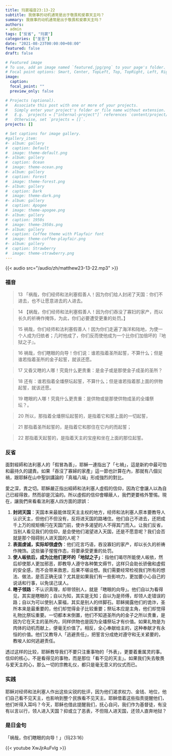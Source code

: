 ```yaml
---
title: 玛窦福音23:13-22
subtitle: 我做事的动机通常是出于敬畏和爱慕天主吗？
summary: 我做事的动机通常是出于敬畏和爱慕天主吗？
authors:
- admin
tags: ["反省", "玛窦"]
categories: ["圣言"]
date: "2021-08-23T00:00:00+08:00"
featured: false
draft: false

# Featured image
# To use, add an image named `featured.jpg/png` to your page's folder.
# Focal point options: Smart, Center, TopLeft, Top, TopRight, Left, Right, BottomLeft, Bottom, BottomRight
image:
  caption:
  focal_point: ""
  preview_only: false

# Projects (optional).
#   Associate this post with one or more of your projects.
#   Simply enter your project's folder or file name without extension.
#   E.g. `projects = ["internal-project"]` references `content/project/deep-learning/index.md`.
#   Otherwise, set `projects = []`.
projects: []

# Set captions for image gallery.
#gallery_item:
#- album: gallery
#  caption: Default
#  image: theme-default.png
#- album: gallery
#  caption: Ocean
#  image: theme-ocean.png
#- album: gallery
#  caption: Forest
#  image: theme-forest.png
#- album: gallery
#  caption: Dark
#  image: theme-dark.png
#- album: gallery
#  caption: Apogee
#  image: theme-apogee.png
#- album: gallery
#  caption: 1950s
#  image: theme-1950s.png
#- album: gallery
#  caption: Coffee theme with Playfair font
#  image: theme-coffee-playfair.png
#- album: gallery
#  caption: Strawberry
#  image: theme-strawberry.png
---
```


{{< audio src="/audio/zh/matthew23-13-22.mp3" >}}

### 福音
> 13 「祸哉，你们经师和法利塞假善人！因为你们给人封闭了天国：你们不进去，也不让愿意进去的人进去。

> 14 【祸哉，你们经师和法利塞假善人！因为你们吞没了寡妇的家产，而以长久的祈祷作掩饰，为此，你们必要遭受更重的处罚。】

> 15 祸哉，你们经师和法利塞假善人！因为你们走遍了海洋和陆地，为使一个人成为归依者；几时他成了，你们反而使他成为一个比你们加倍坏的『地狱之子』。

> 16 祸哉，你们瞎眼的向导！你们说：谁若指着圣所起誓，不算什么；但是谁若指着圣所的金子起誓，就该还愿。

> 17 又昏又瞎的人哪！究竟什么更贵重：是金子或是那使金子成圣的圣所？

> 18 还有：谁若指着全燔祭坛起誓，不算什么；但是谁若指着那上面的供物起誓，就该还愿。

> 19 瞎眼的人哪！究竟什么更贵重：是供物或是那使供物成圣的全燔祭坛？。

> 20 所以，那指着全燔祭坛起誓的，是指着它和那上面的一切起誓，

> 21 那指着圣所起誓的，是指着它和那住在它内的而起誓；

> 22 那指着天起誓的，是指着天主的宝座和坐在上面的那位起誓。


### 反省
面對經師和法利塞人的「假冒為善」，耶穌一連指出了「七禍」，這是新約中最可怕和最持久的譴責。如果「吞沒了寡婦的家產」這一節也計算在內，那就有八個災禍，跟耶穌在山中聖訓講論的「真福八端」形成強烈的對比。

愛之深，責之切。耶穌嚴正指出經師和法利塞人虛假的信仰，因為它會讓人以為自己已經得救，然而卻是沉淪的。所以虛假的信仰會矇蔽人，我們更要格外警惕。現在，讓我們來看看法利塞人四方面的謬誤：

1. **封闭天国**：天国本来最能体现天主主权的地方，经师和法利塞人原本要教导人认识天主，但他们不但没有，反将进天国的路堵住。他们自己不进去，还把成千上万的规矩横闩在天国门前，使许多渴望的人不得其门而入。让我们反省，当别人看见我们的信仰，是会使他们渴望进入天国，还是不愿意呢？我们会否就是那个阻碍别人进天国的人呢？
2. **表面虔诚，实际却很虚伪**：他们花言巧语，吞没寡妇的家产，却以长久的祈祷作掩饰。这些骗子惺惺作态，将要承受更重的处罚。
3. **使人皈依后，成为比他们更坏的「地狱之子」**：指他们竭尽所能使人皈依，然后却使那人更加邪恶，即教导人遵守各种繁文缛节，这样只会助长骄傲和虚假的安全感，而不会带来救恩，后果不堪设想。我们需要经常检视我们所有的想法、做法，是否正确无误？尤其是如果我们有一些影响力，更加要小心自己的说话和行事，以免误己误人。
4. **瞎子领路**：不认识真理，却带领别人，就是「瞎眼的向导」。他们自以为看得见，其实是瞎眼的；自以为知，其实是无知；自以为是师傅，却领人走错误的路；自以为可以使别人蒙福，其实是别人的绊脚石。耶稣揭露他们的诡诈，圣所本来是最重要的，他们却觉得金子比较重要；祭坛本应是主角，他们却觉得礼物比祭坛重要。一切都本末倒置，他们不知道圣所内的金子之所以贵重，是因为它在天主的圣所内，同样供物也是因为全燔祭坛才有价值。如果礼物是为肉体的动机而献上，便毫无价值了。相反，全心奉献给主的，这种奉献才有永恒的价值。他们又教导人「逃避责任」，把誓言分成绝对遵守和无关紧要的，教唆人如何逃避责任。

透过这样的比较，耶稣教导我们不要只注重事物的「外表」，更要着重属灵的事。信仰的核心，不是看得见的事物，而是那位「看不见的天主」。如果我们失去敬畏与爱天主的心，那么一切的宗教礼仪，都只是毫无意义的仪式而已。

### 实践
耶稣对经师和法利塞人作出这些尖锐的批评，因为他们渴求权力、金钱、地位，他们自己看不见天主，也影响到整个民族看不见天主。耶稣借着这些指责提醒他们，他们听得入耳吗？今天，耶稣也借此提醒我们，抚心自问，我们作为基督徒，有没有以言以行，领人进入天国？抑或立了恶表，不但阻人进天国，还领人直奔地狱？

### 是日金句
「祸哉，你们瞎眼的向导！」（玛23:16）

{{< youtube XwJjrAuFvlg >}}
